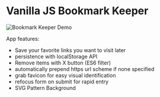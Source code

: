 # Vanilla JS Bookmark Keeper
![Bookmark Keeper Demo](https://thumbs.gfycat.com/KindheartedScientificCondor-small.gif)

App features:
- Save your favorite links you want to visit later
- persistence with localStorage API
- Remove items with X button (ES6 filter)
- automatically prepend https url scheme if none specified
- grab favicon for easy visual identification
- refocus form on submit for rapid entry
- SVG Pattern Background